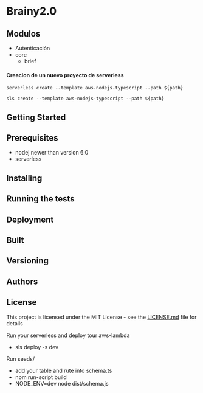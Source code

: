 # Brainy2.0
## Modulos

- Autenticación
- core
    - brief

#### Creacion de un nuevo proyecto de serverless
``` serverless create --template aws-nodejs-typescript --path ${path} ```

``` sls create --template aws-nodejs-typescript --path ${path} ```


## Getting Started
## Prerequisites

- nodej newer than version 6.0
- serverless


## Installing
## Running the tests
## Deployment
## Built
## Versioning
## Authors
## License

This project is licensed under the MIT License - see the [LICENSE.md](LICENSE.md) file for details

Run your serverless and deploy tour aws-lambda
- sls deploy -s dev

Run seeds/
- add your table and rute into schema.ts
- npm run-script build
- NODE_ENV=dev node dist/schema.js
